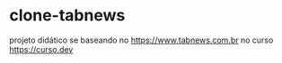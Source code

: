 # clone-tabnews

projeto didático se baseando no https://www.tabnews.com.br no curso https://curso.dev
